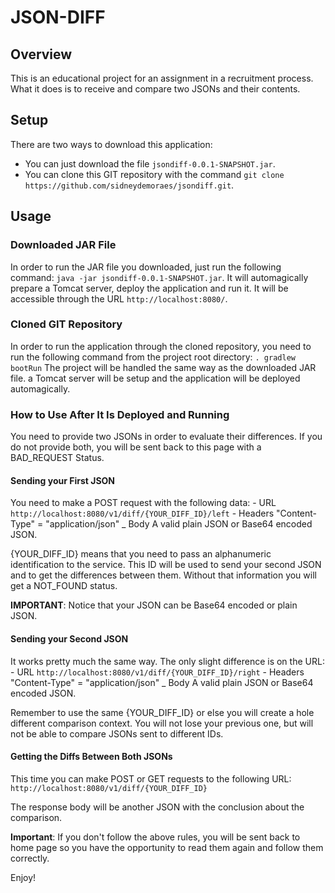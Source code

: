 # JSON-DIFF

## Overview

This is an educational project for an assignment in a recruitment process.
What it does is to receive and compare two JSONs and their contents.


## Setup

There are two ways to download this application:
- You can just download the file `jsondiff-0.0.1-SNAPSHOT.jar`.
- You can clone this GIT repository with the command `git clone https://github.com/sidneydemoraes/jsondiff.git`.


## Usage

### Downloaded JAR File

In order to run the JAR file you downloaded, just run the following command:
   `java -jar jsondiff-0.0.1-SNAPSHOT.jar`. 
It will automagically prepare a Tomcat server, deploy the application and run it.
It will be accessible through the URL `http://localhost:8080/`.

### Cloned GIT Repository

In order to run the application through the cloned repository, you need to run the following command from the project root directory:
   `. gradlew bootRun`
The project will be handled the same way as the downloaded JAR file. a Tomcat server will be setup and the application will be deployed automagically.


### How to Use After It Is Deployed and Running

You need to provide two JSONs in order to evaluate their differences.
If you do not provide both, you will be sent back to this page with a BAD_REQUEST Status.


#### Sending your First JSON

You need to make a POST request with the following data:
	- URL
		`http://localhost:8080/v1/diff/{YOUR_DIFF_ID}/left`
	- Headers
		"Content-Type" = "application/json"
	_ Body
		A valid plain JSON or Base64 encoded JSON.

{YOUR_DIFF_ID} means that you need to pass an alphanumeric identification to the service.
This ID will be used to send your second JSON and to get the differences between them.
Without that information you will get a NOT_FOUND status.

**IMPORTANT**: Notice that your JSON can be Base64 encoded or plain JSON.


#### Sending your Second JSON

It works pretty much the same way. The only slight difference is on the URL:
	- URL
		`http://localhost:8080/v1/diff/{YOUR_DIFF_ID}/right`
	- Headers
		"Content-Type" = "application/json"
	_ Body
		A valid plain JSON or Base64 encoded JSON.

Remember to use the same {YOUR_DIFF_ID} or else you will create a hole different comparison
context. You will not lose your previous one, but will not be able to compare JSONs sent to
different IDs.


#### Getting the Diffs Between Both JSONs

This time you can make POST or GET requests to the following URL:
	`http://localhost:8080/v1/diff/{YOUR_DIFF_ID}`

The response body will be another JSON with the conclusion about the comparison.

**Important**: If you don't follow the above rules, you will be sent back to home page so you have the
opportunity to read them again and follow them correctly.


Enjoy!


